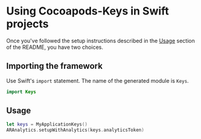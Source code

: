# Using Cocoapods-Keys in Swift projects

Once you've followed the setup instructions described in the [Usage](/orta/cocoapods-keys#usage)
section of the README, you have two choices.

## Importing the framework

Use Swift's `import` statement. The name of the generated
module is `Keys`.

```swift
import Keys
```

## Usage

```swift
let keys = MyApplicationKeys()
ARAnalytics.setupWithAnalytics(keys.analyticsToken)
```
